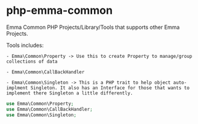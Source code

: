 # php-emma-common
 Emma Common PHP Projects/Library/Tools that supports other Emma Projects.

Tools includes:

    - Emma\Common\Property -> Use this to create Property to manage/group collections of data
    
    - Emma\Common\CallBackHandler
    
    - Emma\Common\Singleton -> This is a PHP trait to help object auto-implment Singleton. It also has an Interface for those that wants to implement there Singleton a little differently.

 ```php
use Emma\Common\Property;
use Emma\Common\CallBackHandler;
use Emma\Common\Singleton;
